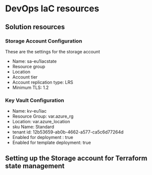 # DevOps IaC resources

## Solution resources

### Storage Account Configuration
 These are the settings for the storage account
 
 - Name: sa-eu1iacstate
 - Resource group
 - Location
 - Account tier
 - Account replication type: LRS
 - Minimum TLS: 1.2
 
 ### Key Vault Configuration

 - Name: kv-eu1iac
 - Resource Group: var.azure_rg
 - Location: var.azure_location
 - sku Name: Standard
 - tenant id: 12b53659-ab0b-4662-a577-ca5c6d77264d
 - Enabled for deployment : true
 - Enabled for template deployment: true
 

 ## Setting up the Storage account for Terraform state management